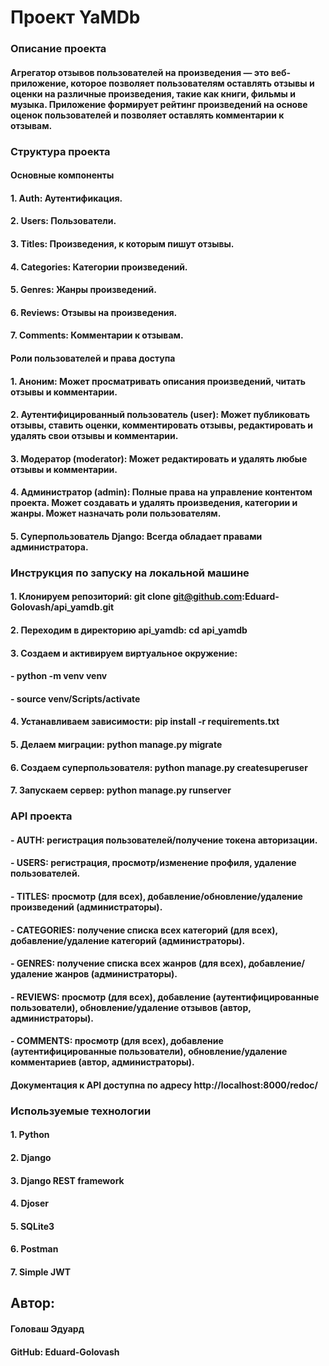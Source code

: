 # Проект YaMDb

### Описание проекта

#### Агрегатор отзывов пользователей на произведения — это веб-приложение, которое позволяет пользователям оставлять отзывы и оценки на различные произведения, такие как книги, фильмы и музыка. Приложение формирует рейтинг произведений на основе оценок пользователей и позволяет оставлять комментарии к отзывам.

### Структура проекта

#### Основные компоненты

#### 1. Auth: Аутентификация.
#### 2. Users: Пользователи.
#### 3. Titles: Произведения, к которым пишут отзывы.
#### 4. Categories: Категории произведений.
#### 5. Genres: Жанры произведений.
#### 6. Reviews: Отзывы на произведения.
#### 7. Comments: Комментарии к отзывам.

#### Роли пользователей и права доступа

#### 1. Аноним: Может просматривать описания произведений, читать отзывы и комментарии.
#### 2. Аутентифицированный пользователь (user): Может публиковать отзывы, ставить оценки, комментировать отзывы, редактировать и удалять свои отзывы и комментарии.
#### 3. Модератор (moderator): Может редактировать и удалять любые отзывы и комментарии.
#### 4. Администратор (admin): Полные права на управление контентом проекта. Может создавать и удалять произведения, категории и жанры. Может назначать роли пользователям.
#### 5. Суперпользователь Django: Всегда обладает правами администратора.

### Инструкция по запуску на локальной машине

#### 1. Клонируем репозиторий: git clone git@github.com:Eduard-Golovash/api_yamdb.git
#### 2. Переходим в директорию api_yamdb: cd api_yamdb
#### 3. Создаем и активируем виртуальное окружение:
#### - python -m venv venv
#### - source venv/Scripts/activate
#### 4. Устанавливаем зависимости: pip install -r requirements.txt
#### 5. Делаем миграции: python manage.py migrate
#### 6. Создаем суперпользователя: python manage.py createsuperuser
#### 7. Запускаем сервер: python manage.py runserver

### API проекта

#### - AUTH: регистрация пользователей/получение токена авторизации.
#### - USERS: регистрация, просмотр/изменение профиля, удаление пользователей.
#### - TITLES: просмотр (для всех), добавление/обновление/удаление произведений (администраторы).
#### - CATEGORIES: получение списка всех категорий (для всех), добавление/удаление категорий (администраторы).
#### - GENRES: получение списка всех жанров (для всех), добавление/удаление жанров (администраторы).
#### - REVIEWS: просмотр (для всех), добавление (аутентифицированные пользователи), обновление/удаление отзывов (автор, администраторы).
#### - COMMENTS: просмотр (для всех), добавление (аутентифицированные пользователи), обновление/удаление комментариев (автор, администраторы).

#### Документация к API доступна по адресу http://localhost:8000/redoc/

### Используемые технологии

#### 1. Python
#### 2. Django
#### 3. Django REST framework
#### 4. Djoser
#### 5. SQLite3
#### 6. Postman
#### 7. Simple JWT

## Автор:

#### Головаш Эдуард
#### GitHub: Eduard-Golovash